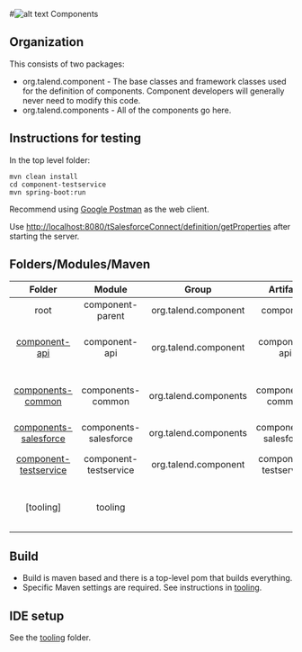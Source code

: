 
#![alt text](http://www.talend.com/sites/all/themes/talend_responsive/images/logo.png "Talend") Components

## Organization

This consists of two packages:

- org.talend.component - The base classes and framework classes used for the definition of components.
Component developers will generally never need to modify this code.
- org.talend.components - All of the components go here.

## Instructions for testing

In the top level folder:

```
mvn clean install
cd component-testservice
mvn spring-boot:run
```

Recommend using [Google Postman](https://chrome.google.com/webstore/detail/postman/fhbjgbiflinjbdggehcddcbncdddomop?hl=en) as the web client.

Use [http://localhost:8080/tSalesforceConnect/definition/getProperties](http://localhost:8080/tSalesforceConnect/definition/getProperties) after starting the server.


## Folders/Modules/Maven

| Folder                                         | Module                | Group                 | Artifact              | Description                                      |
|:----------------------------------------------:|:---------------------:|:---------------------:|:---------------------:|:------------------------------------------------:|
| root                                           | component-parent      | org.talend.component  | component             | *This whole thing*                               |
| [component-api](component-api)                 | component-api         | org.talend.component  | component-api         | *API used to define and access component*        |
| [components-common](components-common)         | components-common     | org.talend.components | components-common     | *Code shared by multiple components*             |
| [components-salesforce](components-salesforce) | components-salesforce | org.talend.components | components-salesforce | *SFDC components*                                |
| [component-testservice](components-testservice)| component-testservice | org.talend.component  | component-testservice | *Temporary web test service*                     |
| [tooling]                                      | tooling               |                       |                       | *IDE specific config files + some other stuff*   |

## Build
- Build is maven based and there is a top-level pom that builds everything.
- Specific Maven settings are required. See instructions in [tooling](/tooling/).

## IDE setup
See the [tooling](/tooling/) folder.
